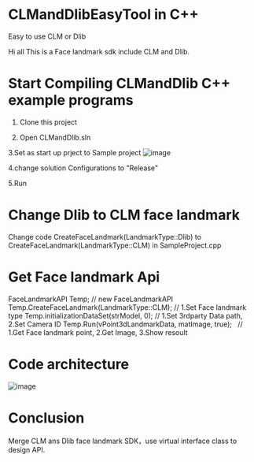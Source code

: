 # CLMandDlibEasyTool in C++
Easy to use CLM or Dlib 

Hi all
This is a Face landmark sdk include CLM and Dlib.

# Start Compiling CLMandDlib C++ example programs

1. Clone this project

2. Open CLMandDlib.sln

3.Set as start up prject to Sample project
![image](https://github.com/kobewangSky/FaceLandmark_CLMandDlibEasyTool/blob/master/image/Set_as_startup_project.png)

4.change solution Configurations to "Release"

5.Run

# Change Dlib to CLM face landmark

Change code CreateFaceLandmark(LandmarkType::Dlib) to CreateFaceLandmark(LandmarkType::CLM) in SampleProject.cpp

# Get Face landmark Api

FaceLandmarkAPI Temp;                             // new FaceLandmarkAPI
Temp.CreateFaceLandmark(LandmarkType::CLM);       // 1.Set Face landmark type
Temp.initializationDataSet(strModel, 0);          // 1.Set 3rdparty Data path, 2.Set Camera ID
Temp.Run(vPoint3dLandmarkData, matImage, true);   // 1.Get Face landmark point, 2.Get Image, 3.Show resoult

# Code architecture

![image](https://github.com/kobewangSky/FaceLandmark_CLMandDlibEasyTool/blob/master/image/Code_architecture.png)

# Conclusion

Merge CLM ans Dlib face landmark SDK，use virtual interface class to design API.
